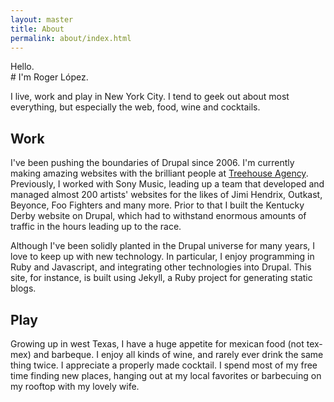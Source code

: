 ```yaml
---
layout: master
title: About
permalink: about/index.html
---
```


<div class="eyebrow">Hello.</div>
# I'm Roger López.

I live, work and play in New York City. I tend to geek out about most everything, but especially the web, food, wine and cocktails.

## Work
I've been pushing the boundaries of Drupal since 2006.  I'm currently making <span title="webscale?">amazing</span> websites with the brilliant people at <a href="http://treehouseagency.com/" class="treehouse">Treehouse Agency</a>.  Previously, I worked with Sony Music, leading up a team that developed and managed almost 200 artists' websites for the likes of Jimi Hendrix, Outkast, Beyonce, Foo Fighters and many more.  Prior to that I built the Kentucky Derby website on Drupal, which had to withstand enormous amounts of traffic in the hours leading up to the race.

Although I've been solidly planted in the Drupal universe for many years, I love to keep up with new technology.  In particular, I enjoy programming in Ruby and Javascript, and integrating other technologies into Drupal.  This site, for instance, is built using Jekyll, a Ruby project for generating static blogs.

## Play
Growing up in west Texas, I have a huge appetite for mexican food (not tex-mex) and barbeque.  I enjoy all kinds of wine, and rarely ever drink the same thing twice.  I appreciate a properly made cocktail.  I spend most of my free time finding new places, hanging out at my local favorites or barbecuing on my rooftop with my lovely wife.

